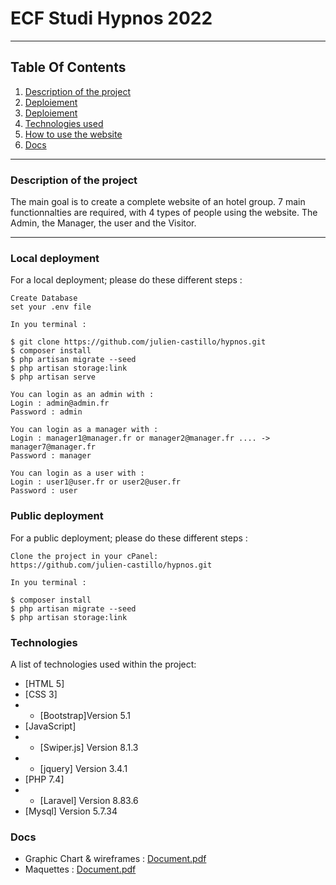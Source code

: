 # ECF Studi Hypnos 2022
***
## Table Of Contents
1. [Description of the project](#description)
2. [Deploiement](#local)
3. [Deploiement](#prod)
4. [Technologies used](#techno)
5. [How to use the website](#howtowebsite)
6. [Docs](#docs)
***
<a name="description"></a>
### Description of the project
The main goal is to create a complete website of an hotel group. 7 main functionnalties are required, with 4 types of people using the website. The Admin, the Manager, the user and the Visitor. <br>
***
<a name="local"></a>
### Local deployment
For a local deployment; please do these different steps :
```
Create Database
set your .env file

In you terminal :

$ git clone https://github.com/julien-castillo/hypnos.git
$ composer install
$ php artisan migrate --seed
$ php artisan storage:link
$ php artisan serve

You can login as an admin with :
Login : admin@admin.fr
Password : admin

You can login as a manager with :
Login : manager1@manager.fr or manager2@manager.fr .... -> manager7@manager.fr
Password : manager

You can login as a user with :
Login : user1@user.fr or user2@user.fr
Password : user

```

<a name="prod"></a>
### Public deployment
For a public deployment; please do these different steps :
```
Clone the project in your cPanel:
https://github.com/julien-castillo/hypnos.git

In you terminal :

$ composer install
$ php artisan migrate --seed
$ php artisan storage:link
```
<a name="techno"></a>
### Technologies
A list of technologies used within the project:
* [HTML 5]
* [CSS 3]
* * [Bootstrap]Version 5.1
* [JavaScript]
* * [Swiper.js] Version 8.1.3
* * [jquery] Version 3.4.1
* [PHP 7.4]
* * [Laravel] Version 8.83.6
* [Mysql] Version 5.7.34
  <a name="docs"></a>
### Docs
* Graphic Chart & wireframes :
[Document.pdf](https://github.com/julien-castillo/hypnos/blob/master/Charte_Graphique_Hypnos.pdf)
* Maquettes :
[Document.pdf](https://github.com/julien-castillo/hypnos/blob/master/Maquettes%20_%20ECF_Studi_HYPNOS.pdf)
